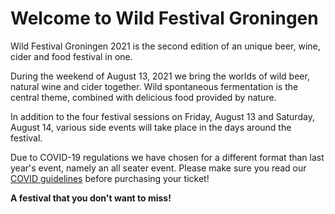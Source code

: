 # Welcome to Wild Festival Groningen

Wild Festival Groningen 2021 is the second edition of an unique beer, wine, cider and food festival in one.

During the weekend of August 13, 2021 we bring the worlds of wild beer, natural wine and cider together. Wild spontaneous fermentation is the central theme, combined with delicious food provided by nature.

In addition to the four festival sessions on Friday, August 13 and Saturday, August 14, various side events will take place in the days around the festival.

Due to COVID-19 regulations we have chosen for a different format than last year's event, namely an all seater event. Please make sure you read our [COVID guidelines](/covid-guidelines/) before purchasing your ticket!

**A festival that you don't want to miss!**
